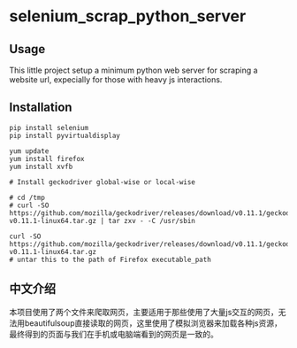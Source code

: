 # selenium_scrap_python_server

## Usage

This little project setup a minimum python web server for scraping a website url, expecially for those with heavy js interactions.


## Installation

```
pip install selenium
pip install pyvirtualdisplay

yum update
yum install firefox
yum install xvfb

# Install geckodriver global-wise or local-wise

# cd /tmp
# curl -SO https://github.com/mozilla/geckodriver/releases/download/v0.11.1/geckodriver-v0.11.1-linux64.tar.gz | tar zxv - -C /usr/sbin

curl -SO https://github.com/mozilla/geckodriver/releases/download/v0.11.1/geckodriver-v0.11.1-linux64.tar.gz
# untar this to the path of Firefox executable_path
```


## 中文介绍
本项目使用了两个文件来爬取网页，主要适用于那些使用了大量js交互的网页，无法用beautifulsoup直接读取的网页，这里使用了模拟浏览器来加载各种js资源，最终得到的页面与我们在手机或电脑端看到的网页是一致的。


